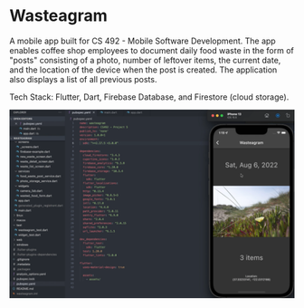 # Wasteagram

A mobile app built for CS 492 - Mobile Software Development. The app enables coffee shop employees to document daily food waste in the form of "posts" consisting of a photo, number of leftover items, the current date, and the location of the device when the post is created. The application also displays a list of all previous posts. 

Tech Stack:
Flutter, Dart, Firebase Database, and Firestore (cloud storage).

![](Screen-Shot.png)
